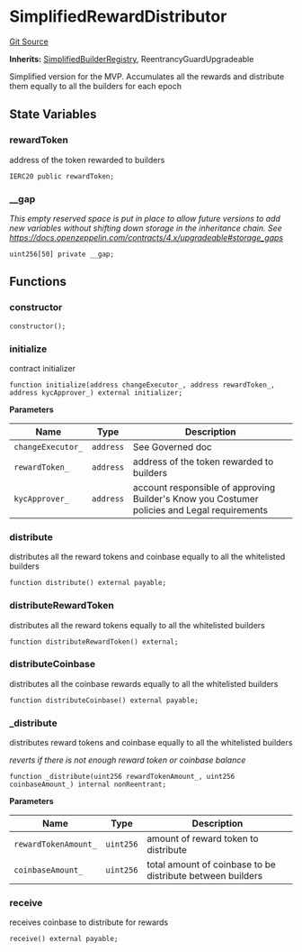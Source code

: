 # SimplifiedRewardDistributor

[Git Source](https://github.com/rsksmart/builder-incentives-sc/blob/38b1618c77e8418aee572d46a56dd13f602978fe/src/mvp/SimplifiedRewardDistributor.sol)

**Inherits:** [SimplifiedBuilderRegistry](/src/mvp/SimplifiedBuilderRegistry.sol/abstract.SimplifiedBuilderRegistry.md),
ReentrancyGuardUpgradeable

Simplified version for the MVP. Accumulates all the rewards and distribute them equally to all the builders for each
epoch

## State Variables

### rewardToken

address of the token rewarded to builders

```solidity
IERC20 public rewardToken;
```

### \_\_gap

_This empty reserved space is put in place to allow future versions to add new variables without shifting down storage
in the inheritance chain. See https://docs.openzeppelin.com/contracts/4.x/upgradeable#storage_gaps_

```solidity
uint256[50] private __gap;
```

## Functions

### constructor

```solidity
constructor();
```

### initialize

contract initializer

```solidity
function initialize(address changeExecutor_, address rewardToken_, address kycApprover_) external initializer;
```

**Parameters**

| Name              | Type      | Description                                                                                  |
| ----------------- | --------- | -------------------------------------------------------------------------------------------- |
| `changeExecutor_` | `address` | See Governed doc                                                                             |
| `rewardToken_`    | `address` | address of the token rewarded to builders                                                    |
| `kycApprover_`    | `address` | account responsible of approving Builder's Know you Costumer policies and Legal requirements |

### distribute

distributes all the reward tokens and coinbase equally to all the whitelisted builders

```solidity
function distribute() external payable;
```

### distributeRewardToken

distributes all the reward tokens equally to all the whitelisted builders

```solidity
function distributeRewardToken() external;
```

### distributeCoinbase

distributes all the coinbase rewards equally to all the whitelisted builders

```solidity
function distributeCoinbase() external payable;
```

### \_distribute

distributes reward tokens and coinbase equally to all the whitelisted builders

_reverts if there is not enough reward token or coinbase balance_

```solidity
function _distribute(uint256 rewardTokenAmount_, uint256 coinbaseAmount_) internal nonReentrant;
```

**Parameters**

| Name                 | Type      | Description                                                |
| -------------------- | --------- | ---------------------------------------------------------- |
| `rewardTokenAmount_` | `uint256` | amount of reward token to distribute                       |
| `coinbaseAmount_`    | `uint256` | total amount of coinbase to be distribute between builders |

### receive

receives coinbase to distribute for rewards

```solidity
receive() external payable;
```
